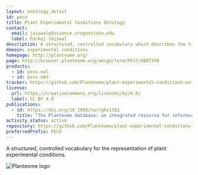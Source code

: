 ```yaml
---
layout: ontology_detail
id: peco
title: Plant Experimental Conditions Ontology
contact:
  email: jaiswalp@science.oregonstate.edu
  label: Pankaj Jaiswal
description: A structured, controlled vocabulary which describes the treatments, growing conditions, and/or study types used in plant biology experiments.
domain: experimental conditions
homepage: http://planteome.org/
page: http://browser.planteome.org/amigo/term/PECO:0007359
products:
  - id: peco.owl
  - id: peco.obo
tracker: https://github.com/Planteome/plant-experimental-conditions-ontology/issues
license:
  url: https://creativecommons.org/licenses/by/4.0/
  label: CC BY 4.0
publications:
  - id: https://doi.org/10.1093/nar/gkx1152
    title: "The Planteome database: an integrated resource for reference ontologies, plant genomics and phenomics."
activity_status: active
repository: https://github.com/Planteome/plant-experimental-conditions-ontology
preferredPrefix: PECO
---
```


A structured, controlled vocabulary for the representation of plant experimental conditions.

<img alt="Planteome logo" src="http://planteome.org/sites/default/files/garland_logo.PNG"/>
